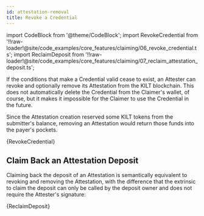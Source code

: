 ```yaml
---
id: attestation-removal
title: Revoke a Credential
---
```

import CodeBlock from '@theme/CodeBlock';
import RevokeCredential from '!!raw-loader!@site/code_examples/core_features/claiming/06_revoke_credential.ts';
import ReclaimDeposit from '!!raw-loader!@site/code_examples/core_features/claiming/07_reclaim_attestation_deposit.ts';

If the conditions that make a Credential valid cease to exist, an Attester can revoke and optionally remove its Attestation from the KILT blockchain.
This does not automatically delete the Credential from the Claimer's wallet, of course, but it makes it impossible for the Claimer to use the Credential in the future.

Since the Attestation creation reserved some KILT tokens from the submitter's balance, removing an Attestation would return those funds into the payer's pockets.

<CodeBlock className="language-ts">
  {RevokeCredential}
</CodeBlock>

## Claim Back an Attestation Deposit

Claiming back the deposit of an Attestation is semantically equivalent to revoking and removing the Attestation, with the difference that the extrinsic to claim the deposit can only be called by the deposit owner and does not require the Attester's signature:

<CodeBlock className="language-ts">
  {ReclaimDeposit}
</CodeBlock>